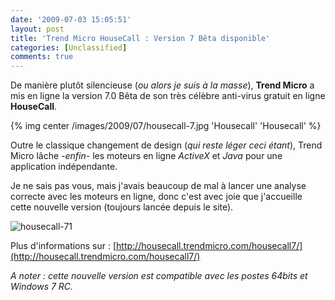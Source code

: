 ```yaml
---
date: '2009-07-03 15:05:51'
layout: post
title: 'Trend Micro HouseCall : Version 7 Bêta disponible'
categories: [Unclassified]
comments: true
---
```


De manière plutôt silencieuse (_ou alors je suis à la masse_), **Trend Micro** a mis en ligne la version 7.0 Bêta de son très célèbre anti-virus gratuit en ligne **HouseCall**.

{% img center /images/2009/07/housecall-7.jpg 'Housecall' 'Housecall' %}

Outre le classique changement de design (_qui reste léger ceci étant_), Trend Micro lâche _-enfin-_ les moteurs en ligne _ActiveX_ et _Java_ pour une application indépendante.

Je ne sais pas vous, mais j'avais beaucoup de mal à lancer une analyse correcte avec les moteurs en ligne, donc c'est avec joie que j'accueille cette nouvelle version (toujours lancée depuis le site).

![housecall-71](/images/2009/07/housecall-71.jpg)

Plus d'informations sur : [http://housecall.trendmicro.com/housecall7/](http://housecall.trendmicro.com/housecall7/)

_A noter : cette nouvelle version est compatible avec les postes 64bits et Windows 7 RC._
